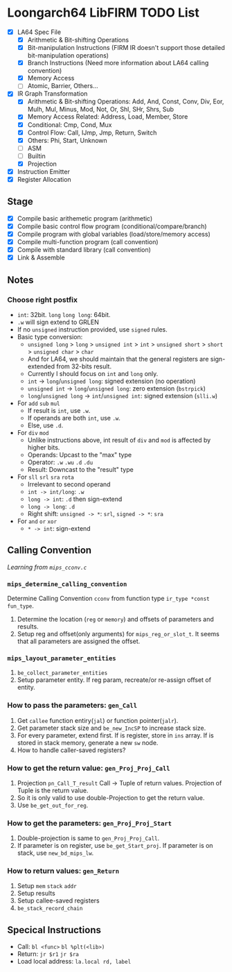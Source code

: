 # Loongarch64 LibFIRM TODO List

- [x] LA64 Spec File
  - [x] Arithmetic & Bit-shifting Operations
  - [x] Bit-manipulation Instructions (FIRM IR doesn't support those detailed bit-manipulation operations)
  - [x] Branch Instructions (Need more information about LA64 calling convention)
  - [x] Memory Access
  - [ ] Atomic, Barrier, Others...
- [x] IR Graph Transformation
  - [x] Arithmetic & Bit-shifting Operations: Add, And, Const, Conv, Div, Eor, Mulh, Mul, Minus, Mod, Not, Or, Shl, SHr, Shrs, Sub
  - [x] Memory Access Related: Address, Load, Member, Store
  - [x] Conditional: Cmp, Cond, Mux
  - [x] Control Flow: Call, IJmp, Jmp, Return, Switch
  - [x] Others: Phi, Start, Unknown
  - [ ] ASM
  - [ ] Builtin
  - [x] Projection
- [x] Instruction Emitter
- [x] Register Allocation

## Stage

- [x] Compile basic arithemetic program (arithmetic)
- [x] Compile basic control flow program (conditional/compare/branch)
- [x] Compile program with global variables (load/store/memory access)
- [x] Compile multi-function program (call convention)
- [x] Compile with standard library (call convention)
- [x] Link & Assemble

## Notes

### Choose right postfix

- `int`: 32bit. `long` `long long`: 64bit.
- `.w` will sign extend to GRLEN
- If no `unsigned` instruction provided, use `signed` rules.
- Basic type conversion:
  - `unsigned long` > `long` > `unsigned int` > `int` > `unsigned short` > `short` > `unsigned char` > `char`
  - And for LA64, we should maintain that the general registers are sign-extended from 32-bits result.
  - Currently I should focus on `int` and `long` only.
  - `int` -> `long`/`unsigned long`: signed extension (no operation)
  - `unsigned int` -> `long`/`unsigned long`: zero extension (`bstrpick`)
  - `long`/`unsigned long` -> `int`/`unsigned int`: signed extension (`slli.w`)
- For `add` `sub` `mul`
  - If result is `int`, use `.w`.
  - If operands are both `int`, use `.w`.
  - Else, use `.d`.
- For `div` `mod`
  - Unlike instructions above, int result of `div` and `mod` is affected by higher bits.
  - Operands: Upcast to the "max" type
  - Operator: `.w` `.wu` `.d` `.du`
  - Result: Downcast to the "result" type
- For `sll` `srl` `sra` `rota`
  - Irrelevant to second operand
  - `int -> int/long`: `.w`
  - `long -> int`: `.d` then sign-extend
  - `long -> long`: `.d`
  - Right shift: `unsigned -> *`: `srl`, `signed -> *`: `sra`
- For `and` `or` `xor`
  - `* -> int`: sign-extend

## Calling Convention

*Learning from `mips_cconv.c`*

### `mips_determine_calling_convention`

Determine Calling Convention `cconv` from function type `ir_type *const fun_type`.

1. Determine the location (`reg` or `memory`) and offsets of parameters and results.
2. Setup reg and offset(only arguments) for `mips_reg_or_slot_t`. It seems that all parameters are assigned the offset.

### `mips_layout_parameter_entities`

1. `be_collect_parameter_entities`
2. Setup parameter entity. If reg param, recreate/or re-assign offset of entity.

### How to pass the parameters: `gen_Call`

1. Get `callee` function entiry(`jal`) or function pointer(`jalr`).
2. Get parameter stack size and `be_new_IncSP` to increase stack size.
3. For every parameter, extend first. If is register, store in `ins` array. If is stored in stack memory, generate a new `sw` node.
4. How to handle caller-saved registers?

### How to get the return value: `gen_Proj_Proj_Call`

1. Projection `pn_Call_T_result` Call -> Tuple of return values. Projection of Tuple is the return value.
2. So it is only valid to use double-Projection to get the return value.
3. Use `be_get_out_for_reg`.

### How to get the parameters: `gen_Proj_Proj_Start`

1. Double-projection is same to `gen_Proj_Proj_Call`.
2. If parameter is on register, use `be_get_Start_proj`. If parameter is on stack, use `new_bd_mips_lw`.

### How to return values: `gen_Return`

1. Setup `mem` `stack` `addr`
2. Setup results
3. Setup callee-saved registers
4. `be_stack_record_chain`

## Specical Instructions

- Call: `bl <func>` `bl %plt(<lib>)`
- Return: `jr $r1` `jr $ra`
- Load local address: `la.local rd, label`